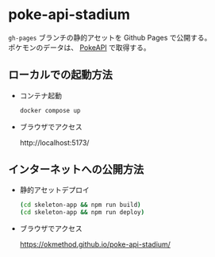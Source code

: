 # poke-api-stadium

`gh-pages` ブランチの静的アセットを Github Pages で公開する。  
ポケモンのデータは、 [PokeAPI](https://pokeapi.co/) で取得する。

## ローカルでの起動方法

- コンテナ起動

  ```sh
  docker compose up
  ```

- ブラウザでアクセス

  http://localhost:5173/

## インターネットへの公開方法

- 静的アセットデプロイ

  ```sh
  (cd skeleton-app && npm run build)
  (cd skeleton-app && npm run deploy)
  ```

- ブラウザでアクセス

  https://okmethod.github.io/poke-api-stadium/
